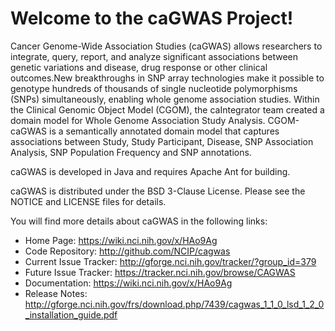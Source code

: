 Welcome to the caGWAS Project!
==============================

Cancer Genome-Wide Association Studies (caGWAS) allows researchers to integrate, query, report, 
and analyze significant associations between genetic variations and disease, drug response or 
other clinical outcomes.New breakthroughs in SNP array technologies make it possible to genotype 
hundreds of thousands of single nucleotide polymorphisms (SNPs) simultaneously, enabling whole 
genome association studies. Within the Clinical Genomic Object Model (CGOM), the caIntegrator 
team created a domain model for Whole Genome Association Study Analysis. 
CGOM-caGWAS is a semantically annotated domain model that captures associations between Study, 
Study Participant, Disease, SNP Association Analysis, SNP Population Frequency and SNP annotations.

caGWAS is developed in Java and requires Apache Ant for building.

caGWAS is distributed under the BSD 3-Clause License.
Please see the NOTICE and LICENSE files for details.

You will find more details about caGWAS in the following links:

 * Home Page: https://wiki.nci.nih.gov/x/HAo9Ag
 * Code Repository: http://github.com/NCIP/cagwas
 * Current Issue Tracker: http://gforge.nci.nih.gov/tracker/?group_id=379
 * Future Issue Tracker: https://tracker.nci.nih.gov/browse/CAGWAS
 * Documentation: https://wiki.nci.nih.gov/x/HAo9Ag
 * Release Notes: http://gforge.nci.nih.gov/frs/download.php/7439/cagwas_1_1_0_lsd_1_2_0_installation_guide.pdf
